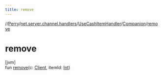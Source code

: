 ```yaml
---
title: remove
---
```

//[Perry](../../../../index.html)/[net.server.channel.handlers](../../index.html)/[UseCashItemHandler](../index.html)/[Companion](index.html)/[remove](remove.html)



# remove



[jvm]\
fun [remove](remove.html)(c: [Client](../../../client/-client/index.html), itemId: [Int](https://kotlinlang.org/api/latest/jvm/stdlib/kotlin/-int/index.html))




